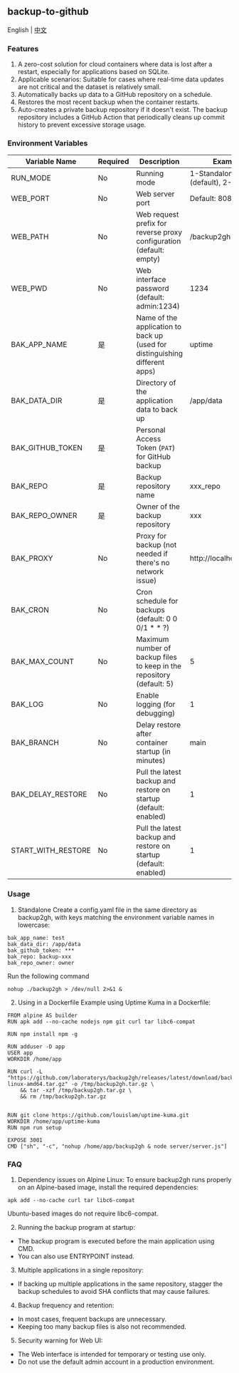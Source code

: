 ## backup-to-github
English | [中文](https://github.com/laboratorys/backup2gh/blob/main/README_CN.md)
### Features
1. A zero-cost solution for cloud containers where data is lost after a restart, especially for applications based on SQLite.
2. Applicable scenarios: Suitable for cases where real-time data updates are not critical and the dataset is relatively small.
3. Automatically backs up data to a GitHub repository on a schedule.
4. Restores the most recent backup when the container restarts.
5. Auto-creates a private backup repository if it doesn't exist. The backup repository includes a GitHub Action that periodically cleans up commit history to prevent excessive storage usage.
### Environment Variables
| Variable Name               | Required | Description                                                                | Example                     |
|-------------------|------|----------------------------------------------------------------------------|------------------------|
| RUN_MODE          | No    | Running mode                                                               | 1-Standalone (default), 2-Web      |
| WEB_PORT          | No    | Web server port                                                            | Default: 8088               |
| WEB_PATH           | No    | Web request prefix for reverse proxy configuration (default: empty)        | /backup2gh             |
| WEB_PWD           | No    | Web interface password (default: admin:1234)                               | 1234                   |
| BAK_APP_NAME      | 是    | Name of the application to back up (used for distinguishing different apps) | uptime                 |
| BAK_DATA_DIR      | 是    | Directory of the application data to back up                               | /app/data              |
| BAK_GITHUB_TOKEN  | 是    | Personal Access Token (`PAT`) for GitHub backup                              |                        |
| BAK_REPO          | 是    | 	Backup repository name                                                                     | xxx_repo               |
| BAK_REPO_OWNER    | 是    | Owner of the backup repository                                                                   | xxx                    |
| BAK_PROXY         | No    | Proxy for backup (not needed if there's no network issue)                                                           | http://localhost:10808 |
| BAK_CRON          | No    | Cron schedule for backups (default: 0 0 0/1 * * ?)                                                 |                        |
| BAK_MAX_COUNT     | No    | Maximum number of backup files to keep in the repository (default: 5)                                                       | 5                      |
| BAK_LOG           | No    | Enable logging (for debugging)                                                                  | 1                      |
| BAK_BRANCH        | No    | Delay restore after container startup (in minutes)                                                           | main                   |
| BAK_DELAY_RESTORE | No    | Pull the latest backup and restore on startup (default: enabled)                                                 | 1                      |
| START_WITH_RESTORE | No    | Pull the latest backup and restore on startup (default: enabled)                                                         | 1                      |
### Usage
1. Standalone
Create a config.yaml file in the same directory as backup2gh, with keys matching the environment variable names in lowercase:
```
bak_app_name: test
bak_data_dir: /app/data
bak_github_token: ***
bak_repo: backup-xxx
bak_repo_owner: owner
```
Run the following command
```
nohup ./backup2gh > /dev/null 2>&1 &
```

2. Using in a Dockerfile 
Example using Uptime Kuma in a Dockerfile:
```
FROM alpine AS builder
RUN apk add --no-cache nodejs npm git curl tar libc6-compat

RUN npm install npm -g

RUN adduser -D app
USER app
WORKDIR /home/app

RUN curl -L "https://github.com/laboratorys/backup2gh/releases/latest/download/backup2gh-linux-amd64.tar.gz" -o /tmp/backup2gh.tar.gz \
    && tar -xzf /tmp/backup2gh.tar.gz \
    && rm /tmp/backup2gh.tar.gz


RUN git clone https://github.com/louislam/uptime-kuma.git
WORKDIR /home/app/uptime-kuma
RUN npm run setup

EXPOSE 3001
CMD ["sh", "-c", "nohup /home/app/backup2gh & node server/server.js"]
```
### FAQ
1. Dependency issues on Alpine Linux:
   To ensure backup2gh runs properly on an Alpine-based image, install the required dependencies:
```shell
apk add --no-cache curl tar libc6-compat
```
Ubuntu-based images do not require libc6-compat.

2. Running the backup program at startup:
 - The backup program is executed before the main application using CMD.
 - You can also use ENTRYPOINT instead.
3. Multiple applications in a single repository:
 - If backing up multiple applications in the same repository, stagger the backup schedules to avoid SHA conflicts that may cause failures.
4. Backup frequency and retention:
 - In most cases, frequent backups are unnecessary.
 - Keeping too many backup files is also not recommended.
5. Security warning for Web UI:
 - The Web interface is intended for temporary or testing use only.
 - Do not use the default admin account in a production environment.
